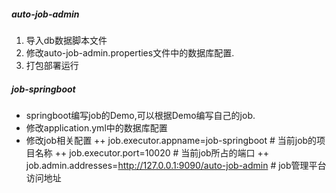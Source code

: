 ##### auto-job-admin #####
1. 导入db数据脚本文件
2. 修改auto-job-admin.properties文件中的数据库配置.
3. 打包部署运行

##### job-springboot #####
+ springboot编写job的Demo,可以根据Demo编写自己的job. 
+ 修改application.yml中的数据库配置
+ 修改job相关配置
++ job.executor.appname=job-springboot # 当前job的项目名称
++ job.executor.port=10020 # 当前job所占的端口
++ job.admin.addresses=http://127.0.0.1:9090/auto-job-admin # job管理平台访问地址
